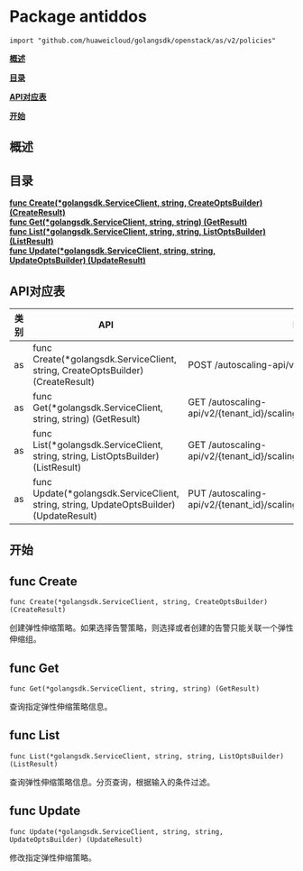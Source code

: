 # Package antiddos
    import "github.com/huaweicloud/golangsdk/openstack/as/v2/policies"
**[概述](#概述)**  

**[目录](#目录)**  

**[API对应表](#API对应表)**  

**[开始](#开始)**  

## 概述


## 目录
**[func Create(*golangsdk.ServiceClient, string, CreateOptsBuilder) (CreateResult)](#func-create)**  
**[func Get(*golangsdk.ServiceClient, string, string) (GetResult)](#func-get)**  
**[func List(*golangsdk.ServiceClient, string, string, ListOptsBuilder) (ListResult)](#func-list)**  
**[func Update(*golangsdk.ServiceClient, string, string, UpdateOptsBuilder) (UpdateResult)](#func-update)**  
## API对应表
|类别|API|EndPoint|
|----|---|--------|
|as|func Create(*golangsdk.ServiceClient, string, CreateOptsBuilder) (CreateResult)|POST /autoscaling-api/v2/{tenant_id}/scaling_policy|
|as|func Get(*golangsdk.ServiceClient, string, string) (GetResult)|GET /autoscaling-api/v2/{tenant_id}/scaling_policy/{scaling_policy_id}|
|as|func List(*golangsdk.ServiceClient, string, string, ListOptsBuilder) (ListResult)|GET /autoscaling-api/v2/{tenant_id}/scaling_policy/{scaling_resource_id}/list|
|as|func Update(*golangsdk.ServiceClient, string, string, UpdateOptsBuilder) (UpdateResult)|PUT /autoscaling-api/v2/{tenant_id}/scaling_policy/{scaling_policy_id}|
## 开始
## func Create
    func Create(*golangsdk.ServiceClient, string, CreateOptsBuilder) (CreateResult)  
创建弹性伸缩策略。如果选择告警策略，则选择或者创建的告警只能关联一个弹性伸缩组。
## func Get
    func Get(*golangsdk.ServiceClient, string, string) (GetResult)  
查询指定弹性伸缩策略信息。
## func List
    func List(*golangsdk.ServiceClient, string, string, ListOptsBuilder) (ListResult)  
查询弹性伸缩策略信息。分页查询，根据输入的条件过滤。
## func Update
    func Update(*golangsdk.ServiceClient, string, string, UpdateOptsBuilder) (UpdateResult)  
修改指定弹性伸缩策略。
